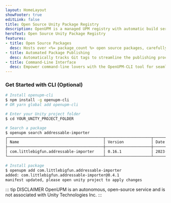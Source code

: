 ```yaml
---
layout: HomeLayout
showFooter: true
editLink: false
title: Open Source Unity Package Registry
description: OpenUPM is a managed UPM registry with automatic build services for open-source Unity packages.
heroText: Open Source Unity Package Registry
features:
- title: Open Source Packages
  desc: Hosts over <%= package_count %> open source packages, carefully curated by the community.
- title: Automated Package Publishing
  desc: Automatically tracks Git tags to streamline the publishing process and ensure packages are always up-to-date.
- title: Command-Line Interface
  desc: Empower command-line lovers with the OpenUPM-CLI tool for seamless UPM registry interaction.
---
```

### Get Started with CLI (Optional)

```sh
# Install openupm-cli
$ npm install -g openupm-cli
# OR yarn global add openupm-cli

# Enter your Unity project folder
$ cd YOUR_UNITY_PROJECT_FOLDER

# Search a package
$ openupm search addressable-importer
┌──────────────────────────────────────────┬────────────────────┬────────────┐
│ Name                                     │ Version            │ Date       │
├──────────────────────────────────────────┼────────────────────┼────────────┤
│ com.littlebigfun.addressable-importer    │ 0.16.1             │ 2023-02-08 │
└──────────────────────────────────────────┴────────────────────┴────────────┘

# Install package
$ openupm add com.littlebigfun.addressable-importer
added: com.littlebigfun.addressable-importer@0.4.1
manifest updated, please open unity project to apply changes
```

::: tip DISCLAIMER
OpenUPM is an autonomous, open-source service and is not associated with Unity Technologies Inc.
:::